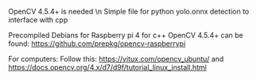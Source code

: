 OpenCV 4.5.4+ is needed \n
Simple file for python yolo.onnx detection to interface with cpp

Precompiled Debians for Raspberry pi 4 for c++ OpenCV 4.5.4+ can be found:
https://github.com/prepkg/opencv-raspberrypi

For computers:
Follow this:
https://vitux.com/opencv_ubuntu/
and
https://docs.opencv.org/4.x/d7/d9f/tutorial_linux_install.html
